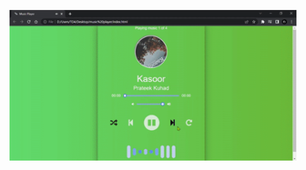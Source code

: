 <p align="center">
  <img src="https://github.com/TridibD004/Music_Player/blob/main/images/ezgif.com-gif-maker%20(1).gif" >
</p> 
<p align="center">

  
  
  
  </p>
